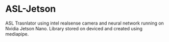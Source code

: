 # ASL-Jetson
ASL Trasnlator using intel realsense camera and neural network running on Nvidia Jetson Nano. Library stored on deviced and created using mediapipe.
